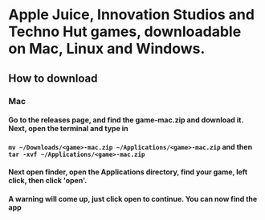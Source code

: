 # Apple Juice, Innovation Studios and Techno Hut games, downloadable on Mac, Linux and Windows.
## How to download
### Mac
#### Go to the releases page, and find the game-mac.zip and download it. Next, open the terminal and type in 
#### `mv ~/Downloads/<game>-mac.zip ~/Applications/<game>-mac.zip` and then `tar -xvf ~/Applications/<game>-mac.zip`
#### Next open finder, open the Applications directory, find your game, left click, then click 'open'.
#### A warning will come up, just click open to continue. You can now find the app
